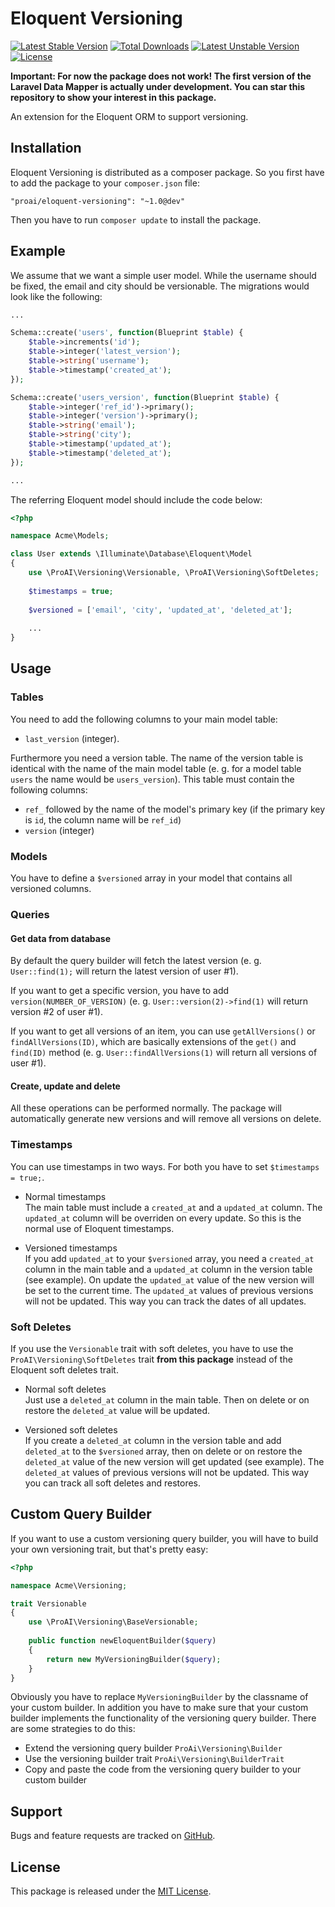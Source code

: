# Eloquent Versioning

[![Latest Stable Version](https://poser.pugx.org/proai/eloquent-versioning/v/stable)](https://packagist.org/packages/proai/eloquent-versioning) [![Total Downloads](https://poser.pugx.org/proai/eloquent-versioning/downloads)](https://packagist.org/packages/proai/eloquent-versioning) [![Latest Unstable Version](https://poser.pugx.org/proai/eloquent-versioning/v/unstable)](https://packagist.org/packages/proai/eloquent-versioning) [![License](https://poser.pugx.org/proai/eloquent-versioning/license)](https://packagist.org/packages/proai/eloquent-versioning)

**Important: For now the package does not work! The first version of the Laravel Data Mapper is actually under development. You can star this repository to show your interest in this package.**

An extension for the Eloquent ORM to support versioning.

## Installation

Eloquent Versioning is distributed as a composer package. So you first have to add the package to your `composer.json` file:

```
"proai/eloquent-versioning": "~1.0@dev"
```

Then you have to run `composer update` to install the package.

## Example

We assume that we want a simple user model. While the username should be fixed, the email and city should be versionable. The migrations would look like the following:

```php
...

Schema::create('users', function(Blueprint $table) {
    $table->increments('id');
    $table->integer('latest_version');
    $table->string('username');
    $table->timestamp('created_at');
});

Schema::create('users_version', function(Blueprint $table) {
    $table->integer('ref_id')->primary();
    $table->integer('version')->primary();
    $table->string('email');
    $table->string('city');
    $table->timestamp('updated_at');
    $table->timestamp('deleted_at');
});

...
```

The referring Eloquent model should include the code below:

```php
<?php

namespace Acme\Models;

class User extends \Illuminate\Database\Eloquent\Model
{
    use \ProAI\Versioning\Versionable, \ProAI\Versioning\SoftDeletes;
    
    $timestamps = true;
    
    $versioned = ['email', 'city', 'updated_at', 'deleted_at'];
    
    ...
}
```

## Usage

### Tables

You need to add the following columns to your main model table:

* `last_version` (integer).

Furthermore you need a version table. The name of the version table is identical with the name of the main model table (e. g. for a model table `users` the name would be `users_version`). This table must contain the following columns:

* `ref_` followed by the name of the model's primary key (if the primary key is `id`, the column name will be `ref_id`)
* `version` (integer)

### Models

You have to define a `$versioned` array in your model that contains all versioned columns.

### Queries

#### Get data from database

By default the query builder will fetch the latest version (e. g. `User::find(1);` will return the latest version of user #1).

If you want to get a specific version, you have to add `version(NUMBER_OF_VERSION)` (e. g. `User::version(2)->find(1)` will return version #2 of user #1).

If you want to get all versions of an item, you can use `getAllVersions()` or `findAllVersions(ID)`, which are basically extensions of the `get()` and `find(ID)` method (e. g. `User::findAllVersions(1)` will return all versions of user #1).

#### Create, update and delete

All these operations can be performed normally. The package will automatically generate new versions and will remove all versions on delete.

### Timestamps

You can use timestamps in two ways. For both you have to set `$timestamps = true;`.

* Normal timestamps<br>The main table must include a `created_at` and a `updated_at` column. The `updated_at` column will be overriden on every update. So this is the normal use of Eloquent timestamps.

* Versioned timestamps<br>If you add `updated_at` to your `$versioned` array, you need a `created_at` column in the main table and a `updated_at` column in the version table (see example). On update the `updated_at` value of the new version will be set to the current time. The `updated_at` values of previous versions will not be updated. This way you can track the dates of all updates.

### Soft Deletes

If you use the `Versionable` trait with soft deletes, you have to use the `ProAI\Versioning\SoftDeletes` trait **from this package** instead of the Eloquent soft deletes trait.

* Normal soft deletes<br>Just use a `deleted_at` column in the main table. Then on delete or on restore the `deleted_at` value will be updated.

* Versioned soft deletes<br>If you create a `deleted_at` column in the version table and add `deleted_at` to the `$versioned` array, then on delete or on restore the `deleted_at` value of the new version will get updated (see example). The `deleted_at` values of previous versions will not be updated. This way you can track all soft deletes and restores.

## Custom Query Builder

If you want to use a custom versioning query builder, you will have to build your own versioning trait, but that's pretty easy:

```php
<?php

namespace Acme\Versioning;

trait Versionable
{
    use \ProAI\Versioning\BaseVersionable;
    
    public function newEloquentBuilder($query)
    {
        return new MyVersioningBuilder($query);
    }
}
```

Obviously you have to replace `MyVersioningBuilder` by the classname of your custom builder. In addition you have to make sure that your custom builder implements the functionality of the versioning query builder. There are some strategies to do this:

* Extend the versioning query builder `ProAi\Versioning\Builder`
* Use the versioning builder trait `ProAi\Versioning\BuilderTrait`
* Copy and paste the code from the versioning query builder to your custom builder

## Support

Bugs and feature requests are tracked on [GitHub](https://github.com/markusjwetzel/eloquent-versioning/issues).

## License

This package is released under the [MIT License](LICENSE).
